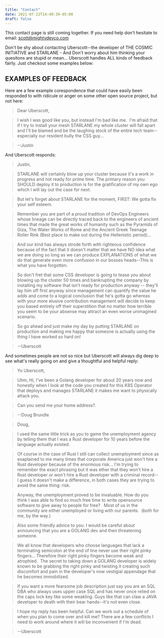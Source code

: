 ```yaml
---
title: "Contact"
date: 2021-07-22T14:49:39-05:00
draft: false
---
```

This contact page is still coming together.  If you need help don't hesitate to email: scott@mightydevco.com

Don't be shy about contacting Uberscott--the developer of THE COSMIC INITIATIVE and STARLANE - And Don't worry about him thinking your quesitons are stupid or mean... Uberscott handles ALL kinds of feedback fairly. Just checkout some examples below:

## EXAMPLES OF FEEDBACK
Here are a few example corespondence that could have easily been responded to with ridicule or anger on some other open source project, but not here:


>Dear Uberscott,

>I wish I was good like you, but instead I'm bad like me.  I'm afraid that if I try to install your mesh STARLANE my whole cluster will fall apart and I'll be blamed and be the laughing stock of the entire tech team--especially our resident bully the CSS guy... 

>--Justin

And Uberscott responds:

>Justin,

>STARLANE will certainly blow up your cluster because it's a work in progress and not ready for prime time.  The primary reason you SHOULD deploy it to production is for the gratification of my own ego which I will lay out the case for next.

>But let's forget about STARLANE for the moment, FIRST: We gotta fix your self esteem.  

>Remember you are part of a proud tradition of DevOps Engineers whose lineage can be directly traced back to the engineers of ancient times that made the great works of humanity such as the Pyramids of Giza, The Water Works of Rome and the Ancient Greek Teenage Roller Rink (Best place to make out during the Hellenistic period)... 

>And our kind has always strode forth with righteous confidence because of the fact that it doesn't matter that we have NO idea what we are doing so long as we can produce EXPLANATIONS of what we do that generate even more confusion in our bosses heads--This is what you have forgotten.

>So don't fret that some CSS developer is going to tease you about blowing up the cluster 50 times and bankrupting the company by installing my software that isn't ready for production anyway -- they'll lay him off first anyway since management can quantify the value he adds and come to a logical conclusion that he's gotta go whereas with your more elusive contribution management will decide to keep you based entirely off their superstition that no matter how terrible you seem to be your absense may attract an even worse unimagined scenario.

>So go ahead and just make my day by putting STARLANE on production and making me happy that someone is actually using the thing I have worked so hard on!  

>--Uberscott


And sometimes people are not so nice but Uberscott will always dig deep to see what's really going on and give a thoughtful and helpful reply:


>Yo Uberscott,

>Uhm, Hi, I've been a Golang developer for about 20 years now and honestly when I look at the code you created for this K8S Operator that deploys and manages STARLANE it makes me want to physically attack you.   

>Can you send me your home address?.

>--Doug Brundle

>Doug,

>I used the same little trick as you to game the unemployment agency by telling them that I was a Rust developer for 10 years before the language actually existed.   

>Of course in the case of Rust I still can collect unemployment since as exaplained to me many times that corporate America just won't hire a Rust developer because of the enormous risk... I'm trying to remember the exact phrasing but it was ether that they won't hire a Rust developer or won't hire a Rust developer with a criminal record--I guess it doesn't make a difference, in both cases they are trying to avoid the same thing: risk.

>Anyway, the unemployment proved to be invaluable.  How do you think I was able to find so much free time to write opensource software to give away to people for free?   Most of us in the community are either unemployed or living with our parents.  (both for me, by the way.)

>Also some friendly advice to you: I would be careful about announcing that you are a GOLANG dev and then threatening someone.  

>We all know that developers who choose languages that lack a terminating semicolon at the end of line never use their right pinky fingers... Therefore their right pinky fingers become weak and atrophied.  The secret to taking down a GOLANG developer is widely known to be grabbing the right pinky and twisting it creating such discomfort and pain in the developer's now vestigial appendage that he becomes immobilized.

>If you want a more fearsome job description just say you are an SQL DBA who always uses upper case SQL and has never once relied on the caps lock key like some weakling.  Guys like that can claw a JAVA developer to death with their bear hands--it's not even close.

>I hope my reply has been helpful. Can we work out a schedule of when you plan to come over and kill me?  There are a few conflicts I need to work around where it will be inconvenient if I'm dead.

>--Uberscott

